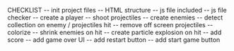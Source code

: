 CHECKLIST
-- init project files
-- HTML structure
-- js file included
-- js file checker
-- create a player
-- shoot projectiles
-- create enemies
-- detect collection on enemy / projectiles hit
-- remove off screen projectiles
-- colorize
-- shrink enemies on hit
-- create particle explosion on hit
-- add score
-- add game over UI
-- add restart button
-- add start game button
